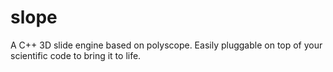 # slope
A C++ 3D slide engine based on polyscope. Easily pluggable on top of your scientific code to bring it to life.
